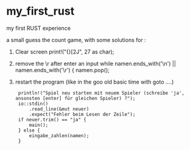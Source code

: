 # my_first_rust
my first RUST experience

a small guess the count game, with some solutions for :
1. Clear screen
  print!("{}[2J", 27 as char);
  
2. remove the \r after enter an input
  while namen.ends_with('\n') || namen.ends_with('\r') {
		namen.pop();
    
2. restart the program (like in the goo old basic time with goto ....)

		println!("Spiel neu starten mit neuem Spieler (schreibe 'ja', ansonsten [enter] für gleichen Spieler) ?");
		io::stdin()
			.read_line(&mut neuer)
	    	.expect("Fehler beim Lesen der Zeile");
		if neuer.trim() == "ja" {
			main();
		} else {
			eingabe_zahlen(namen);
		}
